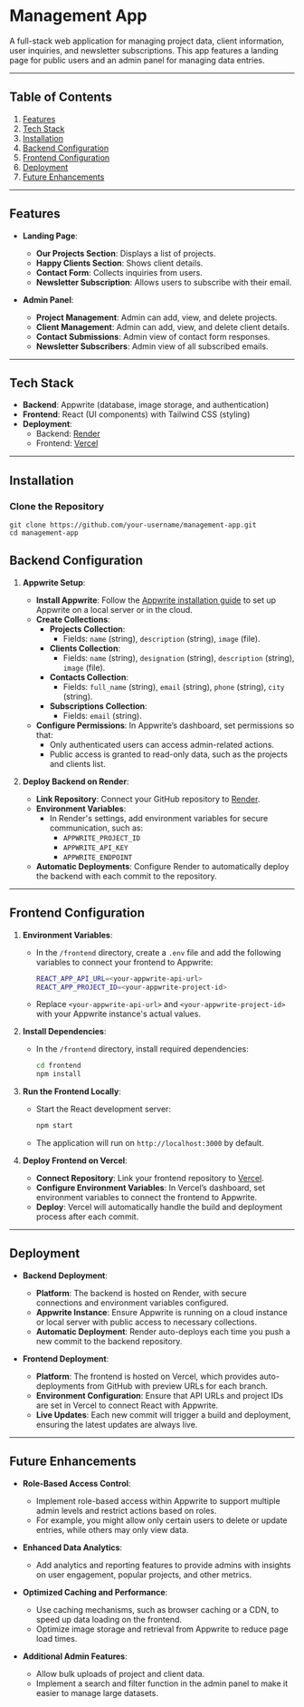 # Management App

A full-stack web application for managing project data, client information, user inquiries, and newsletter subscriptions. This app features a landing page for public users and an admin panel for managing data entries.

---

## Table of Contents

1. [Features](#features)
2. [Tech Stack](#tech-stack)
3. [Installation](#installation)
4. [Backend Configuration](#backend-configuration)
5. [Frontend Configuration](#frontend-configuration)
6. [Deployment](#deployment)
7. [Future Enhancements](#future-enhancements)

---

## Features

- **Landing Page**:
  - **Our Projects Section**: Displays a list of projects.
  - **Happy Clients Section**: Shows client details.
  - **Contact Form**: Collects inquiries from users.
  - **Newsletter Subscription**: Allows users to subscribe with their email.

- **Admin Panel**:
  - **Project Management**: Admin can add, view, and delete projects.
  - **Client Management**: Admin can add, view, and delete client details.
  - **Contact Submissions**: Admin view of contact form responses.
  - **Newsletter Subscribers**: Admin view of all subscribed emails.

---

## Tech Stack

- **Backend**: Appwrite (database, image storage, and authentication)
- **Frontend**: React (UI components) with Tailwind CSS (styling)
- **Deployment**:
  - Backend: [Render](https://render.com)
  - Frontend: [Vercel](https://vercel.com)

---

## Installation

### Clone the Repository

```
git clone https://github.com/your-username/management-app.git
cd management-app
```

## Backend Configuration

1. **Appwrite Setup**:
   - **Install Appwrite**: Follow the [Appwrite installation guide](https://appwrite.io/docs) to set up Appwrite on a local server or in the cloud.
   - **Create Collections**:
     - **Projects Collection**:
       - Fields: `name` (string), `description` (string), `image` (file).
     - **Clients Collection**:
       - Fields: `name` (string), `designation` (string), `description` (string), `image` (file).
     - **Contacts Collection**:
       - Fields: `full_name` (string), `email` (string), `phone` (string), `city` (string).
     - **Subscriptions Collection**:
       - Fields: `email` (string).
   - **Configure Permissions**: In Appwrite’s dashboard, set permissions so that:
     - Only authenticated users can access admin-related actions.
     - Public access is granted to read-only data, such as the projects and clients list.

2. **Deploy Backend on Render**:
   - **Link Repository**: Connect your GitHub repository to [Render](https://render.com).
   - **Environment Variables**:
     - In Render's settings, add environment variables for secure communication, such as:
       - `APPWRITE_PROJECT_ID`
       - `APPWRITE_API_KEY`
       - `APPWRITE_ENDPOINT`
   - **Automatic Deployments**: Configure Render to automatically deploy the backend with each commit to the repository.

---

## Frontend Configuration

1. **Environment Variables**:
   - In the `/frontend` directory, create a `.env` file and add the following variables to connect your frontend to Appwrite:
     ```bash
     REACT_APP_API_URL=<your-appwrite-api-url>
     REACT_APP_PROJECT_ID=<your-appwrite-project-id>
     ```
   - Replace `<your-appwrite-api-url>` and `<your-appwrite-project-id>` with your Appwrite instance's actual values.

2. **Install Dependencies**:
   - In the `/frontend` directory, install required dependencies:
     ```bash
     cd frontend
     npm install
     ```

3. **Run the Frontend Locally**:
   - Start the React development server:
     ```bash
     npm start
     ```
   - The application will run on `http://localhost:3000` by default.

4. **Deploy Frontend on Vercel**:
   - **Connect Repository**: Link your frontend repository to [Vercel](https://vercel.com).
   - **Configure Environment Variables**: In Vercel’s dashboard, set environment variables to connect the frontend to Appwrite.
   - **Deploy**: Vercel will automatically handle the build and deployment process after each commit.

---

## Deployment

- **Backend Deployment**:
  - **Platform**: The backend is hosted on Render, with secure connections and environment variables configured.
  - **Appwrite Instance**: Ensure Appwrite is running on a cloud instance or local server with public access to necessary collections.
  - **Automatic Deployment**: Render auto-deploys each time you push a new commit to the backend repository.

- **Frontend Deployment**:
  - **Platform**: The frontend is hosted on Vercel, which provides auto-deployments from GitHub with preview URLs for each branch.
  - **Environment Configuration**: Ensure that API URLs and project IDs are set in Vercel to connect React with Appwrite.
  - **Live Updates**: Each new commit will trigger a build and deployment, ensuring the latest updates are always live.

---

## Future Enhancements

- **Role-Based Access Control**:
  - Implement role-based access within Appwrite to support multiple admin levels and restrict actions based on roles.
  - For example, you might allow only certain users to delete or update entries, while others may only view data.

- **Enhanced Data Analytics**:
  - Add analytics and reporting features to provide admins with insights on user engagement, popular projects, and other metrics.

- **Optimized Caching and Performance**:
  - Use caching mechanisms, such as browser caching or a CDN, to speed up data loading on the frontend.
  - Optimize image storage and retrieval from Appwrite to reduce page load times.

- **Additional Admin Features**:
  - Allow bulk uploads of project and client data.
  - Implement a search and filter function in the admin panel to make it easier to manage large datasets.


